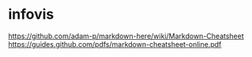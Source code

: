 # infovis

https://github.com/adam-p/markdown-here/wiki/Markdown-Cheatsheet
https://guides.github.com/pdfs/markdown-cheatsheet-online.pdf
